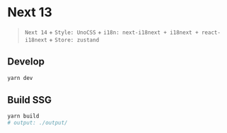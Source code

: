 # Next 13

> `Next 14` + `Style: UnoCSS` + `i18n: next-i18next + i18next + react-i18next` + `Store: zustand`

## Develop

```sh
yarn dev
```

## Build SSG

```sh
yarn build
# output: ./output/
```
